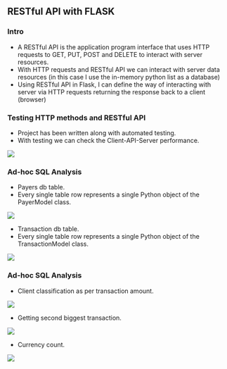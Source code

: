 <h2>RESTful API with FLASK</h2>
<h3>Intro</h3>
<ul>
  <li>A RESTful API is the application program interface that uses HTTP requests to GET, PUT, POST and DELETE to interact with server resources.</li>
  <li>With HTTP requests and RESTful API we can interact with server data resources (in this case I use the in-memory python list as a database)</li>
  <li>Using RESTful API in Flask, I can define the way of interacting with server via HTTP requests returning the response back to a client (browser)</li>
</ul>

<h3>Testing HTTP methods and RESTful API</h3>
<ul>
  <li>Project has been written along with automated testing.</li>
  <li>With testing we can check the Client-API-Server performance.</li>
</ul>
<image src="images/test.JPG">
  
<h3>Ad-hoc SQL Analysis</h3>

<ul>
  <li>Payers db table.</li>
  <li>Every single table row represents a single Python object of the PayerModel class.</li>
</ul>
<image src="images/payers_table.JPG">
  
<ul>
  <li>Transaction db table.</li>
  <li>Every single table row represents a single Python object of the TransactionModel class.</li>
</ul>
<image src="images/transaction_table.JPG">
  
  
<h3>Ad-hoc SQL Analysis</h3>
<ul>
  <li>Client classification as per transaction amount.</li>
</ul>
<image src="images/client_clasification.JPG">
 <ul>
  <li>Getting second biggest transaction.</li>
</ul>
<image src="images/second biggest amount.JPG"">
<ul>
  <li>Currency count.</li>
</ul>
<image src="images/currency_count.JPG">
